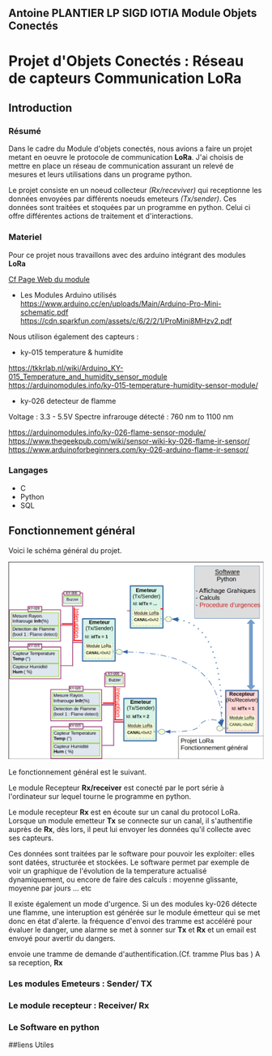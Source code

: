 Antoine PLANTIER
LP SIGD IOTIA
Module Objets Conectés 
---

# Projet d'Objets Conectés : Réseau de capteurs Communication LoRa

## Introduction

### Résumé
Dans le cadre du Module d'objets conectés, nous avions a faire un projet metant en oeuvre le protocole de communication **LoRa**. J'ai choisis de mettre en place un réseau de communication assurant un relevé de mesures et leurs utilisations dans un programe python.

Le projet consiste en un noeud collecteur _(Rx/receviver)_ qui receptionne les données envoyées par différents noeuds emeteurs _(Tx/sender)_. Ces données sont traitées et stoquées par un programme en python. Celui ci offre différentes actions de traitement et d'interactions. 

### Materiel 

Pour ce projet nous travaillons avec des arduino intégrant des modules **LoRa**

[Cf Page Web du module](https://github.com/FabienFerrero/UCA_Board)
+ Les Modules Arduino utilisés 
https://www.arduino.cc/en/uploads/Main/Arduino-Pro-Mini-schematic.pdf
https://cdn.sparkfun.com/assets/c/6/2/2/1/ProMini8MHzv2.pdf

Nous utilison également des capteurs : 

+ ky-015 temperature & humidite

https://tkkrlab.nl/wiki/Arduino_KY-015_Temperature_and_humidity_sensor_module
https://arduinomodules.info/ky-015-temperature-humidity-sensor-module/

+ ky-026 detecteur de flamme 

Voltage : 3.3 - 5.5V
Spectre infrarouge détecté :    760 nm to 1100 nm

https://arduinomodules.info/ky-026-flame-sensor-module/
https://www.thegeekpub.com/wiki/sensor-wiki-ky-026-flame-ir-sensor/
https://www.arduinoforbeginners.com/ky-026-arduino-flame-ir-sensor/

### Langages

+ C
+ Python
+ SQL


## Fonctionnement général 

Voici le schéma général du projet.

![Projet Général](/src/schem_General.png)

Le fonctionnement général est le suivant. 

Le module Recepteur **Rx/receiver** est conecté par le port série à l'ordinateur sur lequel tourne le programme en python. 

Le module recepteur **Rx** est en écoute sur un canal du protocol LoRa. 
Lorsque un module emetteur **Tx** se connecte sur un canal, il s'authentifie auprès de **Rx**, dès lors, il peut lui envoyer les données qu'il collecte avec ses capteurs. 

Ces données sont traitées par le software pour pouvoir les exploiter: elles sont datées, structurée et stockées. Le software permet par exemple de voir un graphique de l'évolution de la temperature actualisé dynamiquement, ou encore de faire des calculs : moyenne glissante, moyenne par jours ... etc 

Il existe également un mode d'urgence. Si un des modules ky-026 détecte une flamme, une interuption est générée sur le module émetteur qui se met donc en état d'alerte. la fréquence d'envoi des tramme est accéléré pour évaluer le danger, une alarme se met à sonner sur **Tx** et **Rx** et un email est envoyé pour avertir du dangers. 



envoie une tramme de demande d'authentification.(Cf. tramme Plus bas ) 
A sa reception, **Rx** 

 

### Les modules Emeteurs : Sender/ TX 

### Le module recepteur : Receiver/ Rx 

### Le Software en python 



##liens Utiles 

